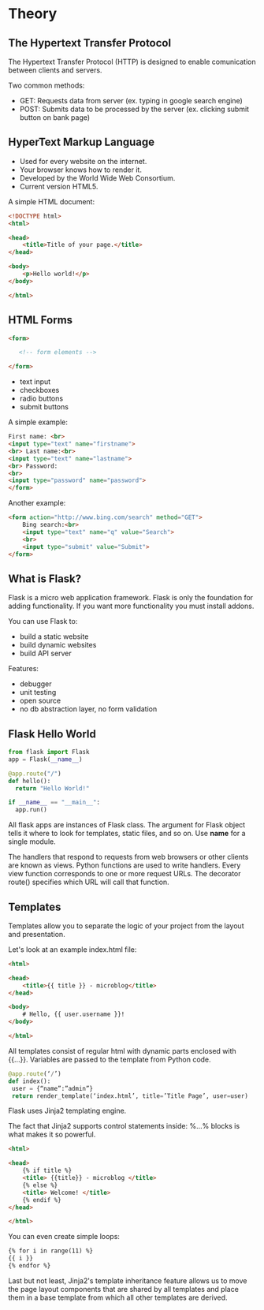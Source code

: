 
# Theory

## The Hypertext Transfer Protocol
The Hypertext Transfer Protocol (HTTP) is designed to enable comunication between clients and servers.

Two common methods:
- GET: Requests data from server (ex. typing in google search engine)
- POST: Submits data to be processed by the server (ex. clicking submit button on bank page)

## HyperText Markup Language 

- Used for every website on the internet.
- Your browser knows how to render it.
- Developed by the World Wide Web Consortium.
- Current version HTML5.

A simple HTML document:

```html
<!DOCTYPE html>
<html>

<head>
    <title>Title of your page.</title>
</head>

<body>
    <p>Hello world!</p>
</body>

</html>
```
 
## HTML Forms 
 
 ```html
<form>

    <!-- form elements -->

</form>
```  
  
  - text input
  - checkboxes
  - radio buttons
  - submit buttons
 
 <form>

A simple example:
  
```html
First name: <br>
<input type="text" name="firstname">
<br> Last name:<br>
<input type="text" name="lastname">
<br> Password:
<br>
<input type="password" name="password">
</form>
```
 
Another example:

```html
<form action="http://www.bing.com/search" method="GET">
    Bing search:<br>
    <input type="text" name="q" value="Search">
    <br>
    <input type="submit" value="Submit">
</form>
```
  
## What is Flask?
Flask is a micro web application framework.
Flask is only the foundation for adding functionality.
If you want more functionality you must install addons. <br>

You can use Flask to:
- build a static website
- build dynamic websites
- build API server

Features:
- debugger
- unit testing
- open source
- no db abstraction layer, no form validation
 
## Flask Hello World

```Python
from flask import Flask
app = Flask(__name__)

@app.route("/")
def hello():
  return "Hello World!"

if __name__ == "__main__":
  app.run()
```
  
 All flask apps are instances of Flask class.
 The argument for Flask object tells it where to look for templates, static files, and so on. Use __name__ for a single module.
 
The handlers that respond to requests from web browsers or other clients are known as views. Python functions are used to write handlers. Every view function corresponds to one or more request URLs. 
The decorator route() specifies which URL will call that function.
 
## Templates

Templates allow you to separate the logic of your project from the layout and presentation.

Let's look at an example index.html file:

```html
<html>

<head>
    <title>{{ title }} - microblog</title>
</head>

<body>
    # Hello, {{ user.username }}!
</body>

</html>
```

All templates consist of regular html with dynamic parts enclosed with {{…}}.
Variables are passed to the template from Python code.

 ```Python
@app.route(‘/’)
def index(): 
  user = {“name”:”admin”} 
  return render_template(‘index.html’, title=’Title Page’, user=user)
```

Flask uses Jinja2 templating engine.

The fact that Jinja2 supports control statements inside: %...% blocks is what makes it so powerful.

```html
<html>

<head>
    {% if title %}
    <title> {{title}} - microblog </title>
    {% else %}
    <title> Welcome! </title>
    {% endif %}
</head>

</html>
```

You can even create simple loops:

 ```html
{% for i in range(11) %}
 {{ i }}
{% endfor %}
```

Last but not least, Jinja2's template inheritance feature allows us to move the page layout components that are shared by all templates and place them in a base template from which all other templates are derived.
